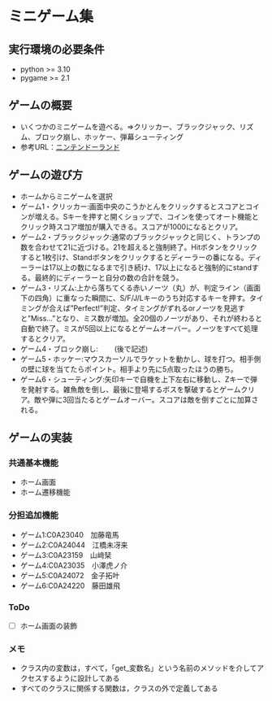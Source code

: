 # ミニゲーム集

## 実行環境の必要条件
* python >= 3.10
* pygame >= 2.1

## ゲームの概要
* いくつかのミニゲームを遊べる。⇒クリッカー、ブラックジャック、リズム、ブロック崩し、ホッケー、弾幕シューティング
* 参考URL：[ニンテンドーランド](https://www.nintendo.co.jp/wiiu/alcj/index.html)

## ゲームの遊び方
* ホームからミニゲームを選択
* ゲーム1・クリッカー:画面中央のこうかとんをクリックするとスコアとコインが増える。Sキーを押すと開くショップで、コインを使ってオート機能とクリック時スコア増加が購入できる。スコアが1000になるとクリア。
* ゲーム2・ブラックジャック:通常のブラックジャックと同じく、トランプの数を合わせて21に近づける。21を超えると強制終了。Hitボタンをクリックすると1枚引け、Standボタンをクリックするとディーラーの番になる。ディーラーは17以上の数になるまで引き続け、17以上になると強制的にstandする。最終的にディーラーと自分の数の合計を競う。
* ゲーム3・リズム:上から落ちてくる赤いノーツ（丸）が、判定ライン（画面下の四角）に重なった瞬間に、S/F/J/Lキーのうち対応するキーを押す。タイミングが合えば”Perfect!”判定、タイミングがずれるorノーツを見逃すと”Miss...”となり、ミス数が増加。全20個のノーツがあり、それが終わると自動で終了。ミスが5回以上になるとゲームオーバー。ノーツをすべて処理するとクリア。
* ゲーム4・ブロック崩し:
　　(後で記述)
* ゲーム5・ホッケー:マウスカーソルでラケットを動かし、球を打つ。相手側の壁に球を当てたらポイント。相手より先に5点取ったほうの勝ち。
* ゲーム6・シューティング:矢印キーで自機を上下左右に移動し、Zキーで弾を発射する。雑魚敵を倒し、最後に登場するボスを撃破するとゲームクリア。敵や弾に3回当たるとゲームオーバー。スコアは敵を倒すごとに加算される。

## ゲームの実装
### 共通基本機能
* ホーム画面
* ホーム遷移機能

### 分担追加機能
* ゲーム1:C0A23040　加藤竜馬
* ゲーム2:C0A24044　江橋未冴来
* ゲーム3:C0A23159　山﨑栞
* ゲーム4:C0A23035　小澤虎ノ介
* ゲーム5:C0A24072　金子拓叶
* ゲーム6:C0A24220　藤田雄飛

### ToDo
- [ ] ホーム画面の装飾

### メモ
* クラス内の変数は，すべて，「get_変数名」という名前のメソッドを介してアクセスするように設計してある
* すべてのクラスに関係する関数は，クラスの外で定義してある
